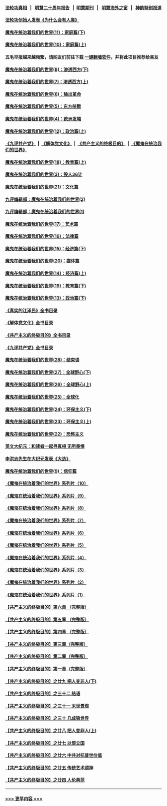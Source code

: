 #### [法轮功真相](https://github.com/gfw-breaker/truth/blob/master/README.md?t=0) &nbsp;&nbsp;|&nbsp;&nbsp; [明慧二十周年报告](https://github.com/gfw-breaker/mh-reports/blob/master/README.md?t=0) &nbsp;&nbsp;|&nbsp;&nbsp;[明慧期刊](https://github.com/gfw-breaker/mh-qikan) &nbsp;&nbsp;|&nbsp;&nbsp; [明慧海外之窗](https://github.com/gfw-breaker/mh-news/blob/master/README.md?t=0) &nbsp;&nbsp;|&nbsp;&nbsp; [神韵特别报道](https://github.com/gfw-breaker/mh-news/blob/master/shenyun.md?t=0)
#### [法轮功创始人发表《为什么会有人类》](../pages/nsc422/n13912117.md?t=02270043) 
#### [魔鬼在统治着我们的世界(11)：家庭篇(下)](../pages/nsc422/n10440961.md?t=02270043) 
#### [魔鬼在统治着我们的世界(10)：家庭篇(上)](../pages/nsc422/n10435448.md?t=02270043) 
#### 五毛举报越来越频繁，请网友们前往下载 [一键翻墙软件](https://github.com/gfw-breaker/ssr-accounts)，并将此项目推荐给亲友
#### [魔鬼在统治着我们的世界(8)：渗透西方(下)](../pages/nsc422/n10429603.md?t=02270043) 
#### [魔鬼在统治着我们的世界(7)：渗透西方(上)](../pages/nsc422/n10426013.md?t=02270043) 
#### [魔鬼在统治着我们的世界(6)：输出革命](../pages/nsc422/n10421536.md?t=02270043) 
#### [魔鬼在统治着我们的世界(5)：东方杀戮](../pages/nsc422/n10417707.md?t=02270043) 
#### [魔鬼在统治着我们的世界(4)：欧洲发端](../pages/nsc422/n10414890.md?t=02270043) 
#### [魔鬼在统治着我们的世界(12)：政治篇(上)](../pages/nsc422/n10444576.md?t=02270043) 
#### [《九评共产党》](https://github.com/begood0513/9ping.md/blob/master/README.md) &nbsp;|&nbsp; [《解体党文化》](../../../../jtdwh.md/blob/master/README.md)  &nbsp;|&nbsp; [《共产主义的终极目的》](../../../../gczydzjmd.md/blob/master/README.md) &nbsp;|&nbsp; [《魔鬼在统治我们的世界》](../../../../mgztzwmdsj.md/blob/master/README.md) 
#### [魔鬼在统治着我们的世界(18)：教育篇(上)](../pages/nsc422/n10526970.md?t=02270043) 
#### [魔鬼在统治着我们的世界(3)：毁人36计](../pages/nsc422/n10411583.md?t=02270043) 
#### [魔鬼在统治着我们的世界(21)：文化篇](../pages/nsc422/n10597706.md?t=02270043) 
#### [九评编辑部：魔鬼在统治着我们的世界(2)](../pages/nsc422/n10410036.md?t=02270043) 
#### [九评编辑部：魔鬼在统治着我们的世界(1)](../pages/nsc422/n10406825.md?t=02270043) 
#### [魔鬼在统治着我们的世界(17)：艺术篇](../pages/nsc422/n10499093.md?t=02270043) 
#### [魔鬼在统治着我们的世界(16)：法律篇](../pages/nsc422/n10485969.md?t=02270043) 
#### [魔鬼在统治着我们的世界(15)：经济篇(下)](../pages/nsc422/n10469975.md?t=02270043) 
#### [魔鬼在统治着我们的世界(20)：媒体篇](../pages/nsc422/n10586579.md?t=02270043) 
#### [魔鬼在统治着我们的世界(14)：经济篇(上)](../pages/nsc422/n10457370.md?t=02270043) 
#### [魔鬼在统治着我们的世界(19)：教育篇(下)](../pages/nsc422/n10564808.md?t=02270043) 
#### [魔鬼在统治着我们的世界(13)：政治篇(下)](../pages/nsc422/n10448270.md?t=02270043) 
#### [《真实的江泽民》全书目录](../pages/nsc422/n13721399.md?t=02270043) 
#### [《解体党文化》全书目录](../pages/nsc422/n13721157.md?t=02270043) 
#### [《共产主义的终极目的》全书目录](../pages/nsc422/n13721048.md?t=02270043) 
#### [《九评共产党》全书目录](../pages/nsc422/n13708085.md?t=02270043) 
#### [魔鬼在统治着我们的世界(28)：结束语](../pages/nsc422/n10936246.md?t=02270043) 
#### [魔鬼在统治着我们的世界(27)：全球野心(下)](../pages/nsc422/n10928319.md?t=02270043) 
#### [魔鬼在统治着我们的世界(26)：全球野心(上)](../pages/nsc422/n10900318.md?t=02270043) 
#### [魔鬼在统治着我们的世界(25)：全球化](../pages/nsc422/n10788205.md?t=02270043) 
#### [魔鬼在统治着我们的世界(24)：环保主义(下)](../pages/nsc422/n10695307.md?t=02270043) 
#### [魔鬼在统治着我们的世界(23)：环保主义(上)](../pages/nsc422/n10688613.md?t=02270043) 
#### [魔鬼在统治着我们的世界(22)：恐怖主义](../pages/nsc422/n10614727.md?t=02270043) 
#### [英文大纪元：和读者一起寻真相 无所畏惧](../pages/nsc422/n12542027.md?t=02270043) 
#### [李洪志先生在大纪元发表《大选》](../pages/nsc422/n12534746.md?t=02270043) 
#### [魔鬼在统治着我们的世界(9)：信仰篇](../pages/nsc422/n10432159.md?t=02270043) 
#### [《魔鬼在统治着我们的世界》系列片（10）](../pages/nsc422/n12292670.md?t=02270043) 
#### [《魔鬼在统治着我们的世界》系列片（9）](../pages/nsc422/n12290859.md?t=02270043) 
#### [《魔鬼在统治着我们的世界》系列片（8）](../pages/nsc422/n12287445.md?t=02270043) 
#### [《魔鬼在统治着我们的世界》系列片（7）](../pages/nsc422/n12283425.md?t=02270043) 
#### [《魔鬼在统治着我们的世界》系列片（6）](../pages/nsc422/n12282314.md?t=02270043) 
#### [《魔鬼在统治着我们的世界》系列片（5）](../pages/nsc422/n12281419.md?t=02270043) 
#### [《魔鬼在统治着我们的世界》系列片（4）](../pages/nsc422/n12274024.md?t=02270043) 
#### [《魔鬼在统治着我们的世界》系列片（3）](../pages/nsc422/n12271322.md?t=02270043) 
#### [《魔鬼在统治着我们的世界》系列片（2）](../pages/nsc422/n12269049.md?t=02270043) 
#### [《魔鬼在统治着我们的世界》系列片（1）](../pages/nsc422/n12267575.md?t=02270043) 
#### [【共产主义的终极目的】第六章 （完整版）](../pages/nsc422/n11428913.md?t=02270043) 
#### [【共产主义的终极目的】第五章 （完整版）](../pages/nsc422/n11428912.md?t=02270043) 
#### [【共产主义的终极目的】第四章 （完整版）](../pages/nsc422/n11428907.md?t=02270043) 
#### [【共产主义的终极目的】第三章（完整版）](../pages/nsc422/n11428848.md?t=02270043) 
#### [【共产主义的终极目的】第二章（完整版）](../pages/nsc422/n11428831.md?t=02270043) 
#### [【共产主义的终极目的】第一章（完整版）](../pages/nsc422/n11417651.md?t=02270043) 
#### [【共产主义的终极目的】之廿九 把人变非人(下)](../pages/nsc422/n11344140.md?t=02270043) 
#### [【共产主义的终极目的】之三十二 结语](../pages/nsc422/n11360535.md?t=02270043) 
#### [【共产主义的终极目的】之三十一 末世景观](../pages/nsc422/n11351129.md?t=02270043) 
#### [【共产主义的终极目的】之三十 几成狼世界](../pages/nsc422/n11348280.md?t=02270043) 
#### [【共产主义的终极目的】之廿八 把人变非人(上)](../pages/nsc422/n11340492.md?t=02270043) 
#### [【共产主义的终极目的】之廿七 以恨立国](../pages/nsc422/n11336944.md?t=02270043) 
#### [【共产主义的终极目的】之廿六 中共对抗普世价值](../pages/nsc422/n11324785.md?t=02270043) 
#### [【共产主义的终极目的】之廿五 传统艺术颂神](../pages/nsc422/n11296396.md?t=02270043) 
#### [【共产主义的终极目的】之廿四 人伦典范](../pages/nsc422/n11296397.md?t=02270043) 

----
#### [ >>> 更早内容 <<< ](../indexes/nsc422-earlier.md)
